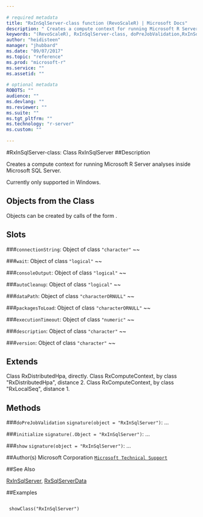 ```yaml
--- 
 
# required metadata 
title: "RxInSqlServer-class function (RevoScaleR) | Microsoft Docs" 
description: " Creates a compute context for running Microsoft R Server analyses inside Microsoft SQL Server.  Currently only supported in Windows. " 
keywords: "(RevoScaleR), RxInSqlServer-class, doPreJobValidation,RxInSqlServer-method, initialize,RxInSqlServer-method, show,RxInSqlServer-method, classes" 
author: "heidisteen" 
manager: "jhubbard" 
ms.date: "09/07/2017" 
ms.topic: "reference" 
ms.prod: "microsoft-r" 
ms.service: "" 
ms.assetid: "" 
 
# optional metadata 
ROBOTS: "" 
audience: "" 
ms.devlang: "" 
ms.reviewer: "" 
ms.suite: "" 
ms.tgt_pltfrm: "" 
ms.technology: "r-server" 
ms.custom: "" 
 
--- 
```

 
 
 
 
 
 
 #RxInSqlServer-class: Class RxInSqlServer 
 ##Description
 
Creates a compute context for running Microsoft R Server analyses inside Microsoft SQL Server.

Currently only supported in Windows.
 
 
 ## Objects from the Class 

 
Objects can be created by calls of the form .

 
 ## Slots 

 


###`connectionString`:
Object of class `"character"` ~~ 



###`wait`:
Object of class `"logical"` ~~ 


###`consoleOutput`:
Object of class `"logical"` ~~ 


###`autoCleanup`:
Object of class `"logical"` ~~ 




###`dataPath`:
Object of class `"characterORNULL"` ~~ 



###`packagesToLoad`:
Object of class `"characterORNULL"` ~~ 



###`executionTimeout`:
Object of class `"numeric"` ~~ 


###`description`:
Object of class `"character"` ~~ 


###`version`:
Object of class `"character"` ~~ 



 
 ## Extends 

 
Class RxDistributedHpa, directly.
Class RxComputeContext, by class "RxDistributedHpa", distance 2.
Class RxComputeContext, by class "RxLocalSeq", distance 1.
 
 ## Methods 

 


###`doPreJobValidation`
`signature(object = "RxInSqlServer")`: ... 


###`initialize`
`signature(.Object = "RxInSqlServer")`: ... 


###`show`
`signature(object = "RxInSqlServer")`: ... 



 
 
 ##Author(s)
 Microsoft Corporation [`Microsoft Technical Support`](https://go.microsoft.com/fwlink/?LinkID=698556&clcid=0x409)
 
 
 ##See Also
 
[RxInSqlServer](RxInSqlServer.md),
[RxSqlServerData](RxSqlServerData.md)
   
 ##Examples

 ```
   
  showClass("RxInSqlServer")
 
```
 
 
